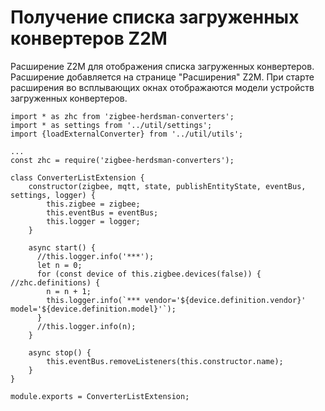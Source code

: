 # Получение списка загруженных конвертеров Z2M #

Расширение Z2M для отображения списка загруженных конвертеров. Расширение добавляется на странице "Расширения" Z2M. При старте расширения во всплывающих окнах отображаются модели устройств загруженных конвертеров.
```
import * as zhc from 'zigbee-herdsman-converters';
import * as settings from '../util/settings';
import {loadExternalConverter} from '../util/utils';

...
const zhc = require('zigbee-herdsman-converters');

class ConverterListExtension {
    constructor(zigbee, mqtt, state, publishEntityState, eventBus, settings, logger) {
        this.zigbee = zigbee;
        this.eventBus = eventBus;
        this.logger = logger;
    }

    async start() {
      //this.logger.info('***');
      let n = 0;
      for (const device of this.zigbee.devices(false)) { //zhc.definitions) {
        n = n + 1;   
        this.logger.info(`*** vendor='${device.definition.vendor}' model='${device.definition.model}'`);
      }
      //this.logger.info(n);
    }

    async stop() {
        this.eventBus.removeListeners(this.constructor.name);
    }
}

module.exports = ConverterListExtension;
```
